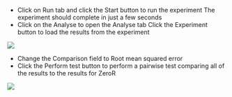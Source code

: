 
- Click on Run tab and click the Start button to run the experiment The experiment
should complete in just a few seconds
- Click on the Analyse to open the Analyse tab Click the Experiment button to load
the results from the experiment

![](https://github.com/fenago/katacoda-scenarios/raw/master/machine-learning-mastery-weka/machine-learning-mastery-weka-chapter-25/steps/images/165.png)

- Change the Comparison field to Root mean squared error
- Click the Perform test button to perform a pairwise test comparing all of the results
to the results for ZeroR

![](https://github.com/fenago/katacoda-scenarios/raw/master/machine-learning-mastery-weka/machine-learning-mastery-weka-chapter-25/steps/images/25.1.png)
